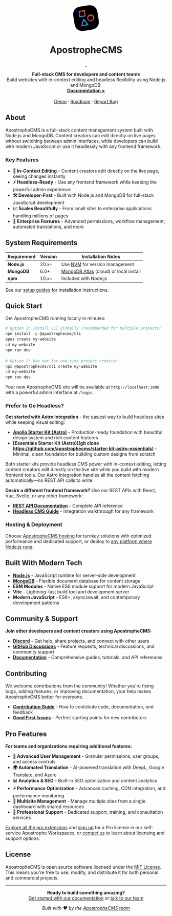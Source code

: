 <div align="center">
  <a href="https://github.com/apostrophecms/apostrophe">
    <img src="logo.svg" alt="ApostropheCMS logo" width="80" height="80">
  </a>

  <h1>ApostropheCMS</h1>

  <p>
    <a aria-label="Join the community on Discord" href="http://chat.apostrophecms.org">
      <img alt="" src="https://img.shields.io/discord/517772094482677790?color=5865f2&label=Join%20the%20Discord&logo=discord&logoColor=fff&labelColor=000&style=for-the-badge&logoWidth=20" />
    </a>
    <a aria-label="License" href="https://github.com/apostrophecms/apostrophe/blob/main/LICENSE.md">
      <img alt="" src="https://img.shields.io/static/v1?style=for-the-badge&labelColor=000000&label=License&message=MIT&color=3DA639" />
    </a>
  </p>

  <p>
    <strong>Full-stack CMS for developers and content teams</strong><br />
    Build websites with in-context editing and headless flexibility using Node.js and MongoDB.
    <br />
    <a href="https://docs.apostrophecms.org/"><strong>Documentation »</strong></a>
    <br />
    <br />
    <a href="http://demo.apostrophecms.com">Demo</a>
    ·
    <a href="https://productlane.com/edit-roadmap">Roadmap</a>
    ·
    <a href="https://github.com/apostrophecms/apostrophe/issues/new?assignees=&labels=bug,3.0&template=bug_report.md&title=">Report Bug</a>
  </p>
</div>

## About

ApostropheCMS is a full-stack content management system built with Node.js and MongoDB. Content creators can edit directly on live pages without switching between admin interfaces, while developers can build with modern JavaScript or use it headlessly with any frontend framework.

### Key Features

- **🎯 In-Context Editing** - Content creators edit directly on the live page, seeing changes instantly
- **⚡ Headless-Ready** - Use any frontend framework while keeping the powerful admin experience
- **🛠️ Developer-First** - Built with Node.js and MongoDB for full-stack JavaScript development
- **📈 Scales Beautifully** - From small sites to enterprise applications handling millions of pages
- **🔐 Enterprise Features** - Advanced permissions, workflow management, automated translations, and more

## System Requirements

| Requirement | Version | Installation Notes |
|-------------|---------|-------------------|
| **Node.js** | 20.x+ | Use [NVM](https://github.com/nvm-sh/nvm) for version management |
| **MongoDB** | 6.0+ | [MongoDB Atlas](https://www.mongodb.com/atlas) (cloud) or local install |
| **npm** | 10.x+ | Included with Node.js |

See our [setup guides](https://docs.apostrophecms.org/guide/development-setup.html) for installation instructions.

## Quick Start

Get ApostropheCMS running locally in minutes:

```bash
# Option 1: Install CLI globally (recommended for multiple projects)
npm install -g @apostrophecms/cli
apos create my-website
cd my-website
npm run dev

# Option 2: Use npx for one-time project creation
npx @apostrophecms/cli create my-website
cd my-website
npm run dev
```

Your new ApostropheCMS site will be available at `http://localhost:3000` with a powerful admin interface at `/login`.

### Prefer to Go Headless?

**Get started with Astro integration** - the easiest way to build headless sites while keeping visual editing:

- **[Apollo Starter Kit (Astro)](https://apostrophecms.com/starter-kits/apollo-starter-kit-for-astro-cms)** - Production-ready foundation with beautiful design system and rich content features
- **[Essentials Starter Kit (Astro)](git clone https://github.com/apostrophecms/starter-kit-astro-essentials)** - Minimal, clean foundation for building custom designs from scratch

Both starter kits provide headless CMS power with in-context editing, letting content creators edit directly on the live site while you build with modern frontend tools. Our Astro integration handles all the content fetching automatically—no REST API calls to write.

**Desire a different frontend framework?** Use our REST APIs with React, Vue, Svelte, or any other framework:

- **[REST API Documentation](https://docs.apostrophecms.org/reference/api/pieces.html)** - Complete API reference
- **[Headless CMS Guide](https://docs.apostrophecms.org/guide/headless-cms.html)** - Integration walkthrough for any framework

### Hosting & Deployment

Choose [ApostropheCMS hosting](https://apostrophecms.com/hosting) for turnkey solutions with optimized performance and dedicated support, or deploy to [any platform where Node.js runs](https://docs.apostrophecms.org/guide/hosting.html).

## Built With Modern Tech

- **[Node.js](https://nodejs.org/)** - JavaScript runtime for server-side development
- **[MongoDB](https://www.mongodb.com/)** - Flexible document database for content storage
- **ESM Modules** - Native ES6 module support for modern JavaScript
- **Vite** - Lightning-fast build tool and development server
- **Modern JavaScript** - ES6+, async/await, and contemporary development patterns

## Community & Support

**Join other developers and content creators using ApostropheCMS:**

- **[Discord](https://discord.com/invite/XkbRNq7)** - Get help, share projects, and connect with other users
- **[GitHub Discussions](https://github.com/apostrophecms/apostrophe/discussions)** - Feature requests, technical discussions, and community support
- **[Documentation](https://docs.apostrophecms.org/)** - Comprehensive guides, tutorials, and API references

## Contributing

We welcome contributions from the community! Whether you're fixing bugs, adding features, or improving documentation, your help makes ApostropheCMS better for everyone.

- **[Contribution Guide](https://github.com/apostrophecms/apostrophe/blob/main/CONTRIBUTING.md)** - How to contribute code, documentation, and feedback
- **[Good First Issues](https://github.com/apostrophecms/apostrophe/issues?q=is%3Aissue+is%3Aopen+label%3A%22good+first+issue%22)** - Perfect starting points for new contributors


## Pro Features

**For teams and organizations requiring additional features:**

- **🔐 Advanced User Management** - Granular permissions, user groups, and access controls
- **🌍 Automated Translation** - AI-powered translation with DeepL, Google Translate, and Azure
- **📊 Analytics & SEO** - Built-in SEO optimization and content analytics
- **⚡ Performance Optimization** - Advanced caching, CDN integration, and performance monitoring
- **🏢 Multisite Management** - Manage multiple sites from a single dashboard with shared resources
- **💼 Professional Support** - Dedicated support, training, and consultation services

[Explore all the pro extensions](https://apostrophecms.com/extensions?autocomplete=&license=assembly&license=pro) and [sign up](https://app.apostrophecms.com/login) for a Pro license in our self-service Apostrophe Workspaces, or [contact us](https://apostrophecms.com/contact-us) to learn about licensing and support options.

## License

ApostropheCMS is open source software licensed under the [MIT License](https://github.com/apostrophecms/apostrophe/blob/main/LICENSE.md). This means you're free to use, modify, and distribute it for both personal and commercial projects.

---

<div align="center">
  <p>
    <strong>Ready to build something amazing?</strong><br>
    <a href="https://docs.apostrophecms.org/">Get started with our documentation</a> or <a href="https://apostrophecms.com/contact-us">talk to our team</a>
  </p>
  <p>
    <em>Built with ❤️ by the <a href="https://apostrophecms.com">ApostropheCMS team</a></em>
  </p>
</div>